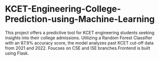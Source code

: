 # KCET-Engineering-College-Prediction-using-Machine-Learning
This project offers a predictive tool for KCET engineering students seeking insights into their college admissions. Utilizing a Random Forest Classifier with an 87.9% accuracy score, the model analyzes past KCET cut-off data from 2021 and 2022. Foucses on CSE and ISE branches.Frontend is built using Flask.
